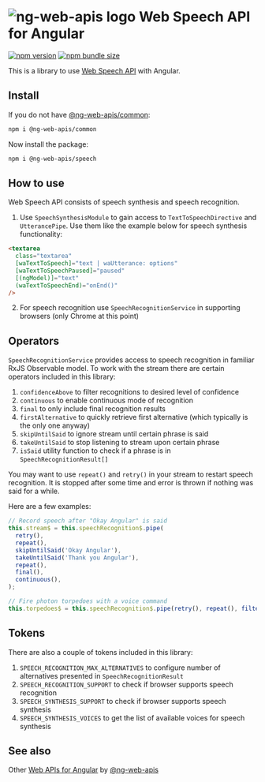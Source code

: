 # ![ng-web-apis logo](https://raw.githubusercontent.com/taiga-family/ng-web-apis/main/libs/speech/logo.svg) Web Speech API for Angular

[![npm version](https://img.shields.io/npm/v/@ng-web-apis/speech.svg)](https://npmjs.com/package/@ng-web-apis/speech)
[![npm bundle size](https://img.shields.io/bundlephobia/minzip/@ng-web-apis/speech)](https://bundlephobia.com/result?p=@ng-web-apis/speech)

This is a library to use [Web Speech API](https://developer.mozilla.org/en-US/docs/Web/API/Web_Speech_API) with Angular.

## Install

If you do not have [@ng-web-apis/common](https://github.com/taiga-family/ng-web-apis/tree/main/libs/common):

```bash
npm i @ng-web-apis/common
```

Now install the package:

```bash
npm i @ng-web-apis/speech
```

## How to use

Web Speech API consists of speech synthesis and speech recognition.

1. Use `SpeechSynthesisModule` to gain access to `TextToSpeechDirective` and `UtterancePipe`. Use them like the example
   below for speech synthesis functionality:

```html
<textarea
  class="textarea"
  [waTextToSpeech]="text | waUtterance: options"
  [waTextToSpeechPaused]="paused"
  [(ngModel)]="text"
  (waTextToSpeechEnd)="onEnd()"
/>
```

2. For speech recognition use `SpeechRecognitionService` in supporting browsers (only Chrome at this point)

## Operators

`SpeechRecognitionService` provides access to speech recognition in familiar RxJS Observable model. To work with the
stream there are certain operators included in this library:

1. `confidenceAbove` to filter recognitions to desired level of confidence
2. `continuous` to enable continuous mode of recognition
3. `final` to only include final recognition results
4. `firstAlternative` to quickly retrieve first alternative (which typically is the only one anyway)
5. `skipUntilSaid` to ignore stream until certain phrase is said
6. `takeUntilSaid` to stop listening to stream upon certain phrase
7. `isSaid` utility function to check if a phrase is in `SpeechRecognitionResult[]`

You may want to use `repeat()` and `retry()` in your stream to restart speech recognition. It is stopped after some time
and error is thrown if nothing was said for a while.

Here are a few examples:

```ts
// Record speech after "Okay Angular" is said
this.stream$ = this.speechRecognition$.pipe(
  retry(),
  repeat(),
  skipUntilSaid('Okay Angular'),
  takeUntilSaid('Thank you Angular'),
  repeat(),
  final(),
  continuous(),
);
```

```ts
// Fire photon torpedoes with a voice command
this.torpedoes$ = this.speechRecognition$.pipe(retry(), repeat(), filter(isSaid('Fire photon torpedoes')));
```

## Tokens

There are also a couple of tokens included in this library:

1. `SPEECH_RECOGNITION_MAX_ALTERNATIVES` to configure number of alternatives presented in `SpeechRecognitionResult`
2. `SPEECH_RECOGNITION_SUPPORT` to check if browser supports speech recognition
3. `SPEECH_SYNTHESIS_SUPPORT` to check if browser supports speech synthesis
4. `SPEECH_SYNTHESIS_VOICES` to get the list of available voices for speech synthesis

## See also

Other [Web APIs for Angular](https://taiga-family.github.io/ng-web-apis/) by
[@ng-web-apis](https://github.com/taiga-family/ng-web-apis)
